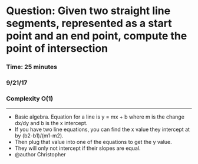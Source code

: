 # Question: Given two straight line segments, represented as a start point and an end point, compute the point of intersection
### Time: 25 minutes 
### 9/21/17 
### Complexity O(1)

___

 * Basic algebra. Equation for a line is y = mx + b where m is the change dx/dy and b is the x intercept. 
 * If you have two line equations, you can find the x value they intercept at by (b2-b1)/(m1-m2). 
 * Then plug that value into one of the equations to get the y value. 
 * They will only not intercept if their slopes are equal. 
 * @author Christopher 
